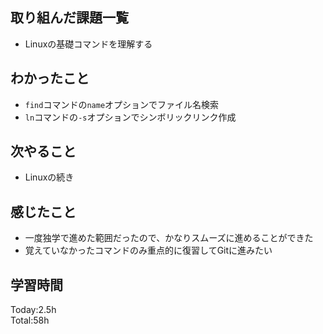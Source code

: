 ## 取り組んだ課題一覧
- Linuxの基礎コマンドを理解する
## わかったこと
- `find`コマンドの`name`オプションでファイル名検索
- `ln`コマンドの`-s`オプションでシンボリックリンク作成
## 次やること
- Linuxの続き
## 感じたこと
- 一度独学で進めた範囲だったので、かなりスムーズに進めることができた
- 覚えていなかったコマンドのみ重点的に復習してGitに進みたい
## 学習時間
Today:2.5h  
Total:58h  
